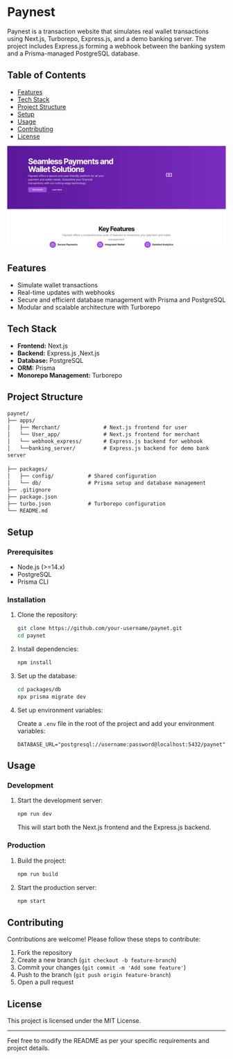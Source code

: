
# Paynest

Paynest is a transaction website that simulates real wallet transactions using Next.js, Turborepo, Express.js, and a demo banking server. The project includes Express.js forming a webhook between the banking system and a Prisma-managed PostgreSQL database.

## Table of Contents

- [Features](#features)
- [Tech Stack](#tech-stack)
- [Project Structure](#project-structure)
- [Setup](#setup)
- [Usage](#usage)
- [Contributing](#contributing)
- [License](#license)

![Home](image.png)
## Features

- Simulate wallet transactions
- Real-time updates with webhooks
- Secure and efficient database management with Prisma and PostgreSQL
- Modular and scalable architecture with Turborepo

## Tech Stack

- **Frontend:** Next.js
- **Backend:** Express.js ,Next.js
- **Database:** PostgreSQL
- **ORM:** Prisma
- **Monorepo Management:** Turborepo

## Project Structure

```
paynet/
├── apps/
│   ├── Merchant/              # Next.js frontend for user
│   └── User_app/              # Next.js frontend for merchant
│   └── webhook_express/       # Express.js backend for webhook
│   └──banking_server/         # Express.js backend for demo bank server

├── packages/
│   ├── config/           # Shared configuration
│   └── db/               # Prisma setup and database management
├── .gitignore
├── package.json
├── turbo.json            # Turborepo configuration
└── README.md
```

## Setup

### Prerequisites

- Node.js (>=14.x)
- PostgreSQL
- Prisma CLI

### Installation

1. Clone the repository:

   ```sh
   git clone https://github.com/your-username/paynet.git
   cd paynet
   ```

2. Install dependencies:

   ```sh
   npm install
   ```

3. Set up the database:

   ```sh
   cd packages/db
   npx prisma migrate dev
   ```

4. Set up environment variables:

   Create a `.env` file in the root of the project and add your environment variables:

   ```env
   DATABASE_URL="postgresql://username:password@localhost:5432/paynet"
   ```

## Usage

### Development

1. Start the development server:

   ```sh
   npm run dev
   ```

   This will start both the Next.js frontend and the Express.js backend.

### Production

1. Build the project:

   ```sh
   npm run build
   ```

2. Start the production server:

   ```sh
   npm start
   ```

## Contributing

Contributions are welcome! Please follow these steps to contribute:

1. Fork the repository
2. Create a new branch (`git checkout -b feature-branch`)
3. Commit your changes (`git commit -m 'Add some feature'`)
4. Push to the branch (`git push origin feature-branch`)
5. Open a pull request

## License

This project is licensed under the MIT License.

---

Feel free to modify the README as per your specific requirements and project details.
